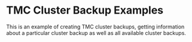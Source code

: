 # TMC Cluster Backup Examples

This is an example of creating TMC cluster backups, getting information about a particular cluster backup as well as all available cluster backups.